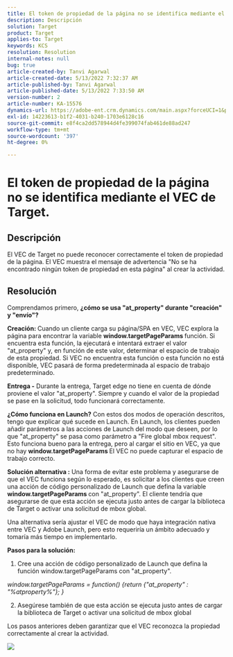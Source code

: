 ```yaml
---
title: El token de propiedad de la página no se identifica mediante el VEC de Target.
description: Descripción
solution: Target
product: Target
applies-to: Target
keywords: KCS
resolution: Resolution
internal-notes: null
bug: true
article-created-by: Tanvi Agarwal
article-created-date: 5/13/2022 7:32:37 AM
article-published-by: Tanvi Agarwal
article-published-date: 5/13/2022 7:33:50 AM
version-number: 2
article-number: KA-15576
dynamics-url: https://adobe-ent.crm.dynamics.com/main.aspx?forceUCI=1&pagetype=entityrecord&etn=knowledgearticle&id=391ddcdb-8ed2-ec11-a7b5-00224809c27a
exl-id: 14223613-b1f2-4031-b240-1703e6128c16
source-git-commit: e8f4ca2dd578944d4fe399074fab461de88ad247
workflow-type: tm+mt
source-wordcount: '397'
ht-degree: 0%

---
```


# El token de propiedad de la página no se identifica mediante el VEC de Target.

## Descripción


El VEC de Target no puede reconocer correctamente el token de propiedad de la página. El VEC muestra el mensaje de advertencia &quot;No se ha encontrado ningún token de propiedad en esta página&quot; al crear la actividad.


## Resolución


Comprendamos primero, <b>¿cómo se usa &quot;at_property&quot; durante &quot;creación&quot; y &quot;envío&quot;?</b>

<b>Creación: </b>
Cuando un cliente carga su página/SPA en VEC, VEC explora la página para encontrar la variable <b>window.targetPageParams </b>función. Si encuentra esta función, la ejecutará e intentará extraer el valor &quot;at_property&quot; y, en función de este valor, determinar el espacio de trabajo de esta propiedad. Si VEC no encuentra esta función o esta función no está disponible, VEC pasará de forma predeterminada al espacio de trabajo predeterminado.

<b>Entrega -</b>
Durante la entrega, Target edge no tiene en cuenta de dónde proviene el valor &quot;at_property&quot;. Siempre y cuando el valor de la propiedad se pase en la solicitud, todo funcionará correctamente.


<b>¿Cómo funciona en Launch?</b>
Con estos dos modos de operación descritos, tengo que explicar qué sucede en Launch. En Launch, los clientes pueden añadir parámetros a las acciones de Launch del modo que deseen, por lo que &quot;at_property&quot; se pasa como parámetro a &quot;Fire global mbox request&quot;. Esto funciona bueno para la entrega, pero al cargar el sitio en VEC, ya que no hay <b>window.targetPageParams </b>El VEC no puede capturar el espacio de trabajo correcto.

<b>Solución alternativa :</b>
Una forma de evitar este problema y asegurarse de que el VEC funciona según lo esperado, es solicitar a los clientes que creen una acción de código personalizado de Launch que defina la variable <b>window.targetPageParams </b>con &quot;at_property&quot;. El cliente tendría que asegurarse de que esta acción se ejecuta justo antes de cargar la biblioteca de Target o activar una solicitud de mbox global.

Una alternativa sería ajustar el VEC de modo que haya integración nativa entre VEC y Adobe Launch, pero esto requeriría un ámbito adecuado y tomaría más tiempo en implementarlo.



<b>Pasos para la solución:</b>

1. Cree una acción de código personalizado de Launch que defina la función window.targetPageParams con &quot;at_property&quot;.

*window.targetPageParams = function() {return {&quot;at_property&quot; : &quot;%atproperty%&quot;}; }*

2. Asegúrese también de que esta acción se ejecuta justo antes de cargar la biblioteca de Target o activar una solicitud de mbox global



Los pasos anteriores deben garantizar que el VEC reconozca la propiedad correctamente al crear la actividad.

![](http://omniture.custhelp.com/ci/inlineImage/get/3018176/a5a902ecd7ac849bb5bf0fa7e22e14e7)
